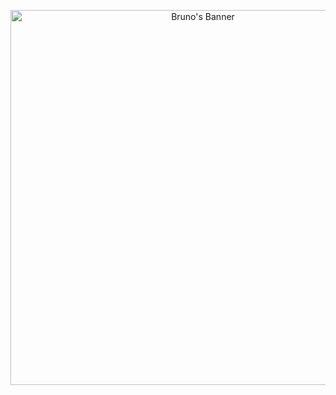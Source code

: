<p align="center">
  <img width="600" src="https://github.com/pedrosb/python-projects/blob/main/MYREADME.png?raw=true" alt="Bruno's Banner">
</p>
